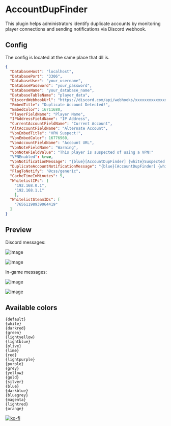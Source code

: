 # AccountDupFinder
This plugin helps administrators identify duplicate accounts by monitoring player connections and sending notifications via Discord webhook.

## Config
The config is located at the same place that dll is. 

```json
{
  "DatabaseHost": "localhost",
  "DatabasePort": "3306",
  "DatabaseUser": "your_username",
  "DatabasePassword": "your_password",
  "DatabaseName": "your_database_name",
  "DatabaseTableName": "player_data",
  "DiscordWebhookUrl": "https://discord.com/api/webhooks/xxxxxxxxxxxxxxx/xxxxxxxxxxxxxxxxx",
  "EmbedTitle": "Duplicate Account Detected!",
  "EmbedColor": 16711680,
  "PlayerFieldName": "Player Name",
  "IPAddressFieldName": "IP Address",
  "CurrentAccountFieldName": "Current Account",
  "AltAccountFieldName": "Alternate Account",
  "VpnEmbedTitle": "VPN Suspect!",
  "VpnEmbedColor": 16776960,
  "VpnAccountFieldName": "Account URL",
  "VpnNoteFieldName": "Warning",
  "VpnNoteFieldValue": "This player is suspected of using a VPN!"
  "VPNEnabled": true,
  "VpnNotificationMessage": "{blue}[AccountDupFinder] {white}Suspected VPN activity by player {red}{playerName} {white}(SteamID: {red}{steamId}{white}, IP: {red}{ipAddress})",
  "DuplicateAccountNotificationMessage": "{blue}[AccountDupFinder] {white}Player {red}{playerName} {white}(SteamID: {red}{steamId}{white}, IP: {red}{ipAddress}{white}) has connected with a duplicate account! Existing SteamID: {red}{DupSteamId}",
  "FlagToNotify": "@css/generic",
  "CacheTimeInMinutes": 5,
  "WhitelistIPs": [
    "192.168.0.1",
    "192.168.1.1"
    ],
  "WhitelistSteamIDs": [
    "76561198939064419"
  ]
}
```

## Preview
Discord messages:

![image](https://github.com/NaathySz/AccountDupFinder/assets/97997774/bd451b27-d6d3-49c8-9a96-a11849502b75)

![image](https://github.com/NaathySz/AccountDupFinder/assets/97997774/886bd9e5-4f72-4742-b1bc-8d36cf8f95f8)

In-game messages:

![image](https://github.com/NaathySz/AccountDupFinder/assets/97997774/ae56c736-ff17-4b42-9ab7-c07030c54869)

![image](https://github.com/NaathySz/AccountDupFinder/assets/97997774/13984cfd-dbea-4ca9-b40f-7de189b34250)

## Available colors
```
{default}
{white}
{darkred}
{green}
{lightyellow}
{lightblue}
{olive}
{lime}
{red}
{lightpurple}
{purple}
{grey}
{yellow}
{gold}
{silver}
{blue}
{darkblue}
{bluegrey}
{magenta}
{lightred}
{orange}
```

[![ko-fi](https://ko-fi.com/img/githubbutton_sm.svg)](https://ko-fi.com/L4L611665R)
